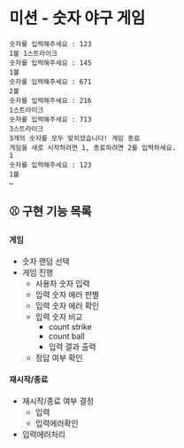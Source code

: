 # 미션 - 숫자 야구 게임

```
숫자를 입력해주세요 : 123
1볼 1스트라이크
숫자를 입력해주세요 : 145
1볼 
숫자를 입력해주세요 : 671
2볼 
숫자를 입력해주세요 : 216
1스트라이크 
숫자를 입력해주세요 : 713
3스트라이크 
3개의 숫자를 모두 맞히셨습니다! 게임 종료
게임을 새로 시작하려면 1, 종료하려면 2를 입력하세요.
1
숫자를 입력해주세요 : 123
1볼
… 
```

## ⚾ 구현 기능 목록
#### 게임
* 숫자 랜덤 선택
* 게임 진행
  * 사용자 숫자 입력
  * 입력 숫자 에러 판별
  * 입력 숫자 에러 확인
  * 입력 숫자 비교 
    * count strike
    * count ball
    * 입력 결과 출력
  * 정답 여부 확인
#### 재시작/종료
* 재시작/종료 여부 결정
  * 입력
  * 입력에러확인 
* 입력에러처리
